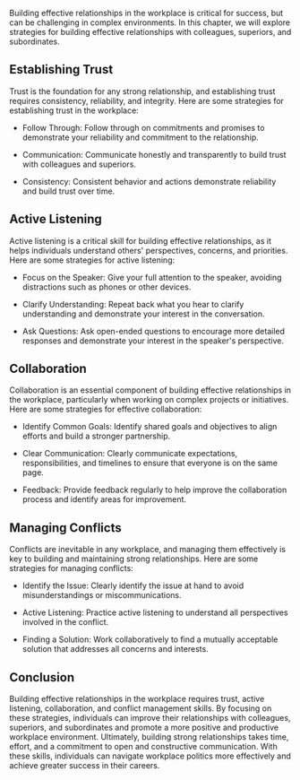 
Building effective relationships in the workplace is critical for success, but can be challenging in complex environments. In this chapter, we will explore strategies for building effective relationships with colleagues, superiors, and subordinates.

Establishing Trust
------------------

Trust is the foundation for any strong relationship, and establishing trust requires consistency, reliability, and integrity. Here are some strategies for establishing trust in the workplace:

* Follow Through: Follow through on commitments and promises to demonstrate your reliability and commitment to the relationship.

* Communication: Communicate honestly and transparently to build trust with colleagues and superiors.

* Consistency: Consistent behavior and actions demonstrate reliability and build trust over time.

Active Listening
----------------

Active listening is a critical skill for building effective relationships, as it helps individuals understand others' perspectives, concerns, and priorities. Here are some strategies for active listening:

* Focus on the Speaker: Give your full attention to the speaker, avoiding distractions such as phones or other devices.

* Clarify Understanding: Repeat back what you hear to clarify understanding and demonstrate your interest in the conversation.

* Ask Questions: Ask open-ended questions to encourage more detailed responses and demonstrate your interest in the speaker's perspective.

Collaboration
-------------

Collaboration is an essential component of building effective relationships in the workplace, particularly when working on complex projects or initiatives. Here are some strategies for effective collaboration:

* Identify Common Goals: Identify shared goals and objectives to align efforts and build a stronger partnership.

* Clear Communication: Clearly communicate expectations, responsibilities, and timelines to ensure that everyone is on the same page.

* Feedback: Provide feedback regularly to help improve the collaboration process and identify areas for improvement.

Managing Conflicts
------------------

Conflicts are inevitable in any workplace, and managing them effectively is key to building and maintaining strong relationships. Here are some strategies for managing conflicts:

* Identify the Issue: Clearly identify the issue at hand to avoid misunderstandings or miscommunications.

* Active Listening: Practice active listening to understand all perspectives involved in the conflict.

* Finding a Solution: Work collaboratively to find a mutually acceptable solution that addresses all concerns and interests.

Conclusion
----------

Building effective relationships in the workplace requires trust, active listening, collaboration, and conflict management skills. By focusing on these strategies, individuals can improve their relationships with colleagues, superiors, and subordinates and promote a more positive and productive workplace environment. Ultimately, building strong relationships takes time, effort, and a commitment to open and constructive communication. With these skills, individuals can navigate workplace politics more effectively and achieve greater success in their careers.

